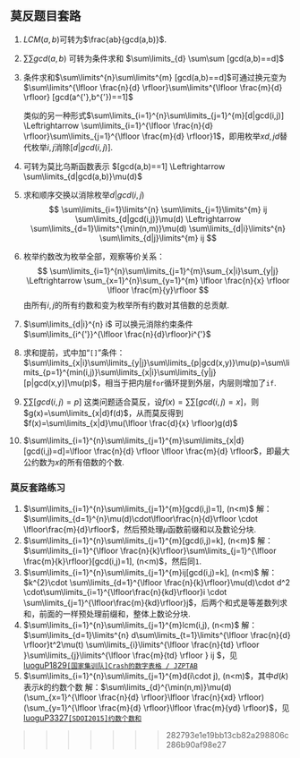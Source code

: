 ## 莫反题目套路

1. $LCM(a,b)$可转为$\frac{ab}{gcd(a,b)}$.
1. $\sum \sum gcd(a,b)$ 可转为条件求和 $\sum\limits_{d} \sum\sum [gcd(a,b)==d]$
1. 条件求和$\sum\limits^{n}\sum\limits^{m} [gcd(a,b)==d]$可通过换元变为$\sum\limits^{\lfloor \frac{n}{d} \rfloor}\sum\limits^{\lfloor \frac{m}{d} \rfloor} [gcd(a^{'},b^{'})==1]$  
    
    类似的另一种形式$\sum\limits_{i=1}^{n}\sum\limits_{j=1}^{m}[d|gcd(i,j)] \Leftrightarrow \sum\limits_{i=1}^{\lfloor \frac{n}{d} \rfloor}\sum\limits_{j=1}^{\lfloor \frac{m}{d} \rfloor}1$，即用枚举$xd,jd$替代枚举$i,j$消除$[d|gcd(i,j)]$.

1. 可转为莫比乌斯函数表示 $[gcd(a,b)==1] \Leftrightarrow \sum\limits_{d|gcd(a,b)}\mu(d)$
1. 求和顺序交换以消除枚举$d|gcd(i,j)$
    $$
    \sum\limits_{i=1}\limits^{n}
    \sum\limits_{j=1}\limits^{m} ij
    \sum\limits_{d|gcd(i,j)}\mu(d)
    \Leftrightarrow
    \sum\limits_{d=1}\limits^{\min(n,m)}\mu(d) 
    \sum\limits_{d|i}\limits^{n}
    \sum\limits_{d|j}\limits^{m} ij 
    $$
1. 枚举约数改为枚举全部，观察等价关系：
    $$
    \sum\limits_{i=1}^{n}\sum\limits_{j=1}^{m}\sum_{x|i}\sum_{y|j}
    \Leftrightarrow
    \sum_{x=1}^{n}\sum_{y=1}^{m} \lfloor \frac{n}{x} \rfloor \lfloor \frac{m}{y}\rfloor
    $$
    由所有$i,j$的所有约数和变为枚举所有约数对其倍数的总贡献.

1. $\sum\limits_{d|i}^{n} i$ 可以换元消除约束条件 $\sum\limits_{i^{'}}^{\lfloor \frac{n}{d}\rfloor}i^{'}$
1. 求和提前，式中加“`[]`”条件： $\sum\limits_{x|i}\sum\limits_{y|j}\sum\limits_{p|gcd(x,y)}\mu(p)=\sum\limits_{p=1}^{min(i,j)}\sum\limits_{x|i}\sum\limits_{y|j}[p|gcd(x,y)]\mu(p)$，相当于把内层`for`循环提到外层，内层则增加了`if`.

1. $\sum\sum [gcd(i,j)=p]$ 这类问题适合莫反，设$f(x)=\sum\sum[gcd(i,j)=x]$，则$g(x)=\sum\limits_{x|d}f(d)$，从而莫反得到$f(x)=\sum\limits_{x|d}\mu(\lfloor \frac{d}{x} \rfloor)g(d)$
1. $\sum\limits_{i=1}^{n}\sum\limits_{j=1}^{m}\sum\limits_{x|d}[gcd(i,j)=d]=\lfloor \frac{n}{d} \rfloor \lfloor \frac{m}{d} \rfloor$，即最大公约数为$x$的所有倍数的个数.


### 莫反套路练习

1. $\sum\limits_{i=1}^{n}\sum\limits_{j=1}^{m}[gcd(i,j)=1], (n<m)$
    解：$\sum\limits_{d=1}^{n}\mu(d)\cdot\lfloor\frac{n}{d}\rfloor \cdot \lfloor\frac{m}{d}\rfloor$，然后预处理$\mu$函数前缀和以及数论分块. 
1. $\sum\limits_{i=1}^{n}\sum\limits_{j=1}^{m}[gcd(i,j)=k], (n<m)$
    解：$\sum\limits_{i=1}^{\lfloor \frac{n}{k}\rfloor}\sum\limits_{j=1}^{\lfloor \frac{m}{k}\rfloor}[gcd(i,j)=1], (n<m)$，然后同`1`.
1. $\sum\limits_{i=1}^{n}\sum\limits_{j=1}^{m}ij[gcd(i,j)=k], (n<m)$
    解：$k^{2}\cdot \sum\limits_{d=1}^{\lfloor \frac{n}{k}\rfloor}\mu(d)\cdot d^2 \cdot\sum\limits_{i=1}^{\lfloor\frac{n}{kd}\rfloor}i \cdot \sum\limits_{j=1}^{\lfloor\frac{m}{kd}\rfloor}j$，后两个和式是等差数列求和，前面的一样预处理前缀和，整体上数论分块.
1. $\sum\limits_{i=1}^{n}\sum\limits_{j=1}^{m}lcm(i,j), (n<m)$
    解：$\sum\limits_{d=1}\limits^{n} d\sum\limits_{t=1}\limits^{\lfloor \frac{n}{d} \rfloor}t^2\mu(t) \sum\limits_{i}\limits^{\lfloor \frac{n}{td} \rfloor }\sum\limits_{j}\limits^{\lfloor \frac{m}{td} \rfloor } ij $，见 [luoguP1829`[国家集训队]Crash的数字表格 / JZPTAB`](./luoguP1829.md)
1. $\sum\limits_{i=1}^{n}\sum\limits_{j=1}^{m}d(i\cdot j), (n<m)$，其中$d(k)$表示$k$的约数个数
    解：$\sum\limits_{d}^{\min(n,m)}\mu(d)(\sum_{x=1}^{\lfloor \frac{n}{d} \rfloor}\lfloor \frac{n}{xd} \rfloor)(\sum_{y=1}^{\lfloor \frac{m}{d} \rfloor}\lfloor \frac{m}{yd} \rfloor)$，见[luoguP3327`[SDOI2015]约数个数和`](./luoguP3327.md)
>>>>>>> 282793e1e19bb13cb82a298806c286b90af98e27
